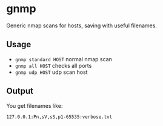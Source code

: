 # gnmp

Generic nmap scans for hosts, saving with useful filenames.

## Usage

* `gnmp standard HOST` normal nmap scan
* `gnmp all HOST` checks all ports
* `gnmp udp HOST` udp scan host


## Output

You get filenames like:

`127.0.0.1:Pn,sV,sS,p1-65535:verbose.txt`
